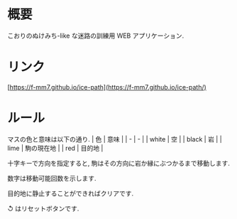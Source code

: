 # 概要

こおりのぬけみち-like な迷路の訓練用 WEB アプリケーション.

# リンク

[https://f-mm7.github.io/ice-path](https://f-mm7.github.io/ice-path/)

# ルール

マスの色と意味は以下の通り.
| 色 | 意味 |
| - | - |
| white | 空 |
| black | 岩 |
| lime | 駒の現在地 |
| red | 目的地 |

十字キーで方向を指定すると,
駒はその方向に岩か縁にぶつかるまで移動します.

数字は移動可能回数を示します.

目的地に静止することができればクリアです.

↺ はリセットボタンです.
